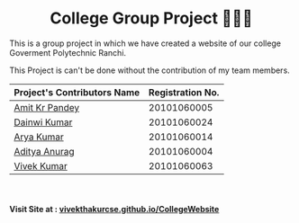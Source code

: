 <h1 align="center"> College Group Project 👨‍🎓🔭 </h1>
<p>This is a group project in which we have created a website of our college Goverment Polytechnic Ranchi. </p>

<p> This Project is can't be done without the contribution of my team members.</p>


| Project's Contributors Name | Registration No. |
| ------------- | ------------- |
| <a href="https://github.com/Amit-Kumar-Pandey-05">Amit Kr Pandey</a>  | 20101060005 |
| <a href="https://github.com/Dainwi">Dainwi Kumar</a> | 20101060024 |
| <a href="https://github.com/itsaryasharma">Arya Kumar</a>  | 20101060014 |
| <a href="https://github.com/">Aditya Anurag</a> | 20101060004 |
| <a href="https://github.com/vivekthakurcse/">Vivek Kumar</a> | 20101060063 |

<br/>
<h4> Visit Site at : <a href="https://vivekthakurcse.github.io/CollegeWebsite/">vivekthakurcse.github.io/CollegeWebsite</a></h4>
